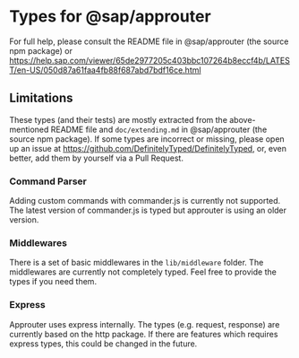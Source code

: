 # Types for @sap/approuter

For full help, please consult the README file in @sap/approuter (the source npm package) or
https://help.sap.com/viewer/65de2977205c403bbc107264b8eccf4b/LATEST/en-US/050d87a61faa4fb88f687abd7bdf16ce.html


## Limitations

These types (and their tests) are mostly extracted from the above-mentioned README file and `doc/extending.md`
in @sap/approuter (the source npm package). If some types are incorrect or missing, please open up an issue at
https://github.com/DefinitelyTyped/DefinitelyTyped, or, even better, add them by yourself via a Pull Request.


### Command Parser

Adding custom commands with commander.js is currently not supported.
The latest version of commander.js is typed but approuter is using an older version.


### Middlewares

There is a set of basic middlewares in the `lib/middleware` folder. The middlewares are currently not completely typed.
Feel free to provide the types if you need them.


### Express

Approuter uses express internally. The types (e.g. request, response) are currently based on the http package.
If there are features which requires express types, this could be changed in the future.
